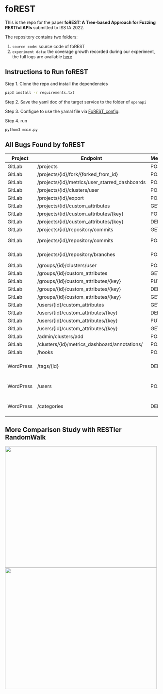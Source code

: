 # foREST

This is the repo for the paper **foREST: A Tree-based Approach for Fuzzing RESTful APIs** submitted to ISSTA 2022.

The repository contains two folders:
1. `source code`: source code of foREST
2. `experiment data`: the coverage growth recorded during our experiment, the full logs are available [here](https://drive.google.com/file/d/1rKKNu1W7lXijf2rAenmtnE2JeoTyfYxk/view?usp=sharing) 


## Instructions to Run foREST 

Step 1. Clone the repo and install the dependencies
```bash
pip3 install -r requirements.txt
```

Step 2. Save the yaml doc of the target service to the folder of `openapi`

Step 3. Configue to use the yamal file via [FoREST_config](https://github.com/jiaxian-lin/foREST-experiment-data/blob/main/code/foREST/FoREST_config.conf).

Step 4. run
```bash
python3 main.py
```

## All Bugs Found by foREST
| Project | Endpoint | Method | Link or description | 
|---------|---------|---------|-----------|
| GitLab | /projects | POST | [issue](https://gitlab.com/gitlab-org/gitlab/-/issues/356921) |
| GitLab | /projects/{id}/fork/{forked_from_id} | POST | [issue](https://gitlab.com/gitlab-org/gitlab/-/issues/346563) | 
| GitLab | /projects/{id}/metrics/user_starred_dashboards | POST |[issue](https://gitlab.com/gitlab-org/gitlab/-/issues/334606) |
| GitLab | /projects/{id}/clusters/user | POST | [issue](https://gitlab.com/gitlab-org/gitlab/-/issues/346121) |
| GitLab | /projects/{id}/export | POST | [issue](https://gitlab.com/gitlab-org/gitlab/-/issues/346121) |
| GitLab | /projects/{id}/custom_attributes | GET |[issue](https://gitlab.com/gitlab-org/gitlab/-/issues/335276) |
| GitLab | /projects/{id}/custom_attributes/{key} | POST | [issue](https://gitlab.com/gitlab-org/gitlab/-/issues/335276) |
| GitLab | /projects/{id}/custom_attributes/{key} | DELETE | [issue](https://gitlab.com/gitlab-org/gitlab/-/issues/335276) |
| GitLab | /projects/{id}/repository/commits | GET |[issue](https://gitlab.com/gitlab-org/gitlab/-/issues/356922) |
| GitLab | /projects/{id}/repository/commits | POST | logfile: data/data/gitlab-project-branch-commit/forest/logs/5xx_request line 19 |
| GitLab | /projects/{id}/repository/branches | POST | logfile: data/data/gitlab-project-branch-commit/forest/logs/5xx_request line 1897 |
| GitLab | /groups/{id}/clusters/user | POST | [issue](https://gitlab.com/gitlab-org/gitlab/-/issues/346121) |
| GitLab | /groups/{id}/custom_attributes | GET | [issue](https://gitlab.com/gitlab-org/gitlab/-/issues/335276) |
| GitLab | /groups/{id}/custom_attributes/{key} | PUT |[issue](https://gitlab.com/gitlab-org/gitlab/-/issues/335276) |
| GitLab | /groups/{id}/custom_attributes/{key} | DELETE |[issue](https://gitlab.com/gitlab-org/gitlab/-/issues/335276) |
| GitLab | /groups/{id}/custom_attributes/{key} | GET |[issue](https://gitlab.com/gitlab-org/gitlab/-/issues/335276) |
| GitLab | /users/{id}/custom_attributes | GET | [issue](https://gitlab.com/gitlab-org/gitlab/-/issues/335276) |
| GitLab | /users/{id}/custom_attributes/{key} | DELETE | [issue](https://gitlab.com/gitlab-org/gitlab/-/issues/335276) |
| GitLab | /users/{id}/custom_attributes/{key} | PUT | [issue](https://gitlab.com/gitlab-org/gitlab/-/issues/335276) |
| GitLab | /users/{id}/custom_attributes/{key} | GET | [issue](https://gitlab.com/gitlab-org/gitlab/-/issues/335276) |
| GitLab | /admin/clusters/add | POST | [issue](https://gitlab.com/gitlab-org/gitlab/-/issues/346121) |
| GitLab | /clusters/{id}/metrics_dashboard/annotations/ | POST | [issue](https://gitlab.com/gitlab-org/gitlab/-/issues/334121) |
| GitLab | /hooks | POST | [issue](https://gitlab.com/gitlab-org/gitlab/-/issues/334606) |
| WordPress| /tags/{id} | DELETE | logfile: data/data/wordpress/forest/logs/5xx_request line 25 |
| WordPress| /users | POST | logfile: data/data/wordpress/forest/logs/5xx_request line 41 |
| WordPress| /categories| DELETE | logfile: data/data/wordpress/forest/logs/5xx_request line 17 |



## More Comparison Study with RESTler RandomWalk
<img src="https://user-images.githubusercontent.com/71680354/160048141-4fb2b6af-d44d-4ff0-b6c7-c597d41778c0.png" width = "500" height = "400" align=center />
<img src="https://user-images.githubusercontent.com/71680354/160048216-5b284ba1-e2f8-4dec-b7da-dd1c9a5db918.png" width = "500" height = "400" align=center />


